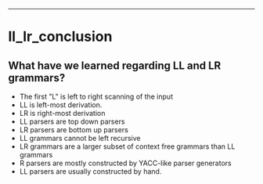 
---

# ll_lr_conclusion


## What have we learned regarding LL and LR grammars?

- The first "L" is left to right scanning of the input
- LL is left-most derivation.
- LR is right-most derivation
- LL parsers are top down parsers
- LR parsers are bottom up parsers
- LL grammars cannot be left recursive
- LR grammars are a larger subset of context free grammars than LL grammars
- R parsers are mostly constructed by YACC-like parser generators
- LL parsers are usually constructed by hand.

